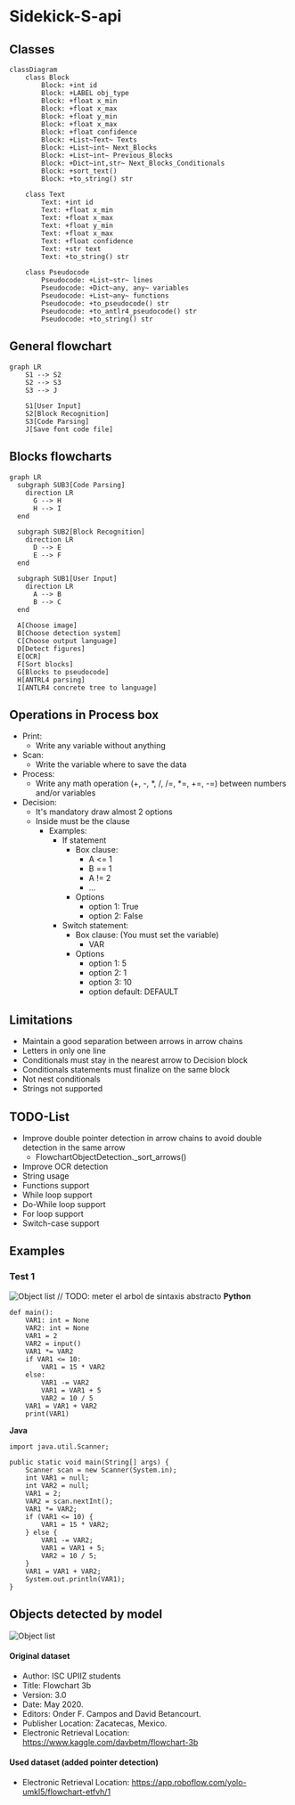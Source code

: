 # Sidekick-S-api


## Classes
```mermaid
classDiagram
    class Block
        Block: +int id
        Block: +LABEL obj_type
        Block: +float x_min
        Block: +float x_max
        Block: +float y_min
        Block: +float x_max
        Block: +float confidence
        Block: +List~Text~ Texts
        Block: +List~int~ Next_Blocks
        Block: +List~int~ Previous_Blocks
        Block: +Dict~int,str~ Next_Blocks_Conditionals
        Block: +sort_text()
        Block: +to_string() str
      
    class Text
        Text: +int id
        Text: +float x_min
        Text: +float x_max
        Text: +float y_min
        Text: +float x_max
        Text: +float confidence
        Text: +str text
        Text: +to_string() str
    
    class Pseudocode
        Pseudocode: +List~str~ lines
        Pseudocode: +Dict~any, any~ variables
        Pseudocode: +List~any~ functions
        Pseudocode: +to_pseudocode() str
        Pseudocode: +to_antlr4_pseudocode() str
        Pseudocode: +to_string() str

```

## General flowchart
```mermaid
graph LR
    S1 --> S2
    S2 --> S3
    S3 --> J

    S1[User Input]
    S2[Block Recognition]
    S3[Code Parsing]
    J[Save font code file]
```

## Blocks flowcharts
```mermaid
graph LR
  subgraph SUB3[Code Parsing]
    direction LR
      G --> H
      H --> I
  end
  
  subgraph SUB2[Block Recognition]
    direction LR
      D --> E
      E --> F
  end
  
  subgraph SUB1[User Input]
    direction LR
      A --> B
      B --> C
  end
  
  A[Choose image]
  B[Choose detection system]
  C[Choose output language]
  D[Detect figures]
  E[OCR]
  F[Sort blocks]
  G[Blocks to pseudocode]
  H[ANTRL4 parsing]
  I[ANTLR4 concrete tree to language]
```

## Operations in Process box
- Print:
  - Write any variable without anything
- Scan:
  - Write the variable where to save the data
- Process:
  - Write any math operation (+, -, *, /, /=, *=, +=, -=) between numbers and/or variables
- Decision:
  - It's mandatory draw almost 2 options
  - Inside must be the clause
    - Examples:
      - If statement
        - Box clause: 
          - A <= 1
          - B == 1
          - A != 2
          - ...
        - Options
          - option 1: True
          - option 2: False
      - Switch statement:
        - Box clause: (You must set the variable)
          - VAR
        - Options
          - option 1: 5
          - option 2: 1
          - option 3: 10
          - option default: DEFAULT
    

## Limitations
- Maintain a good separation between arrows in arrow chains
- Letters in only one line
- Conditionals must stay in the nearest arrow to Decision block
- Conditionals statements must finalize on the same block
- Not nest conditionals
- Strings not supported

## TODO-List
- Improve double pointer detection in arrow chains to avoid double detection in the same arrow
  - FlowchartObjectDetection._sort_arrows()
- Improve OCR detection
- String usage
- Functions support
- While loop support
- Do-While loop support
- For loop support
- Switch-case support

## Examples
### Test 1
![Object list](https://raw.githubusercontent.com/alochimpasplum/Sidekick-S-TFG/Entregable_TFG/TestStuff/TestIf.jpg)
// TODO: meter el arbol de sintaxis abstracto
**Python**
```
def main():
	VAR1: int = None
	VAR2: int = None
	VAR1 = 2
	VAR2 = input()
	VAR1 *= VAR2
	if VAR1 <= 10:
		VAR1 = 15 * VAR2
	else:
		VAR1 -= VAR2
		VAR1 = VAR1 + 5
		VAR2 = 10 / 5
	VAR1 = VAR1 + VAR2
	print(VAR1)
```
**Java**
```
import java.util.Scanner;

public static void main(String[] args) {
	Scanner scan = new Scanner(System.in);
	int VAR1 = null;
	int VAR2 = null;
	VAR1 = 2;
	VAR2 = scan.nextInt();
	VAR1 *= VAR2;
	if (VAR1 <= 10) {
		VAR1 = 15 * VAR2;
	} else {
		VAR1 -= VAR2;
		VAR1 = VAR1 + 5;
		VAR2 = 10 / 5;
	}
	VAR1 = VAR1 + VAR2;
	System.out.println(VAR1);
}
```


## Objects detected by model
![Object list](https://raw.githubusercontent.com/dbetm/handwritten-flowchart-with-cnn/master/model/set_shapes.png)
#### Original dataset
- Author: ISC UPIIZ students
- Title: Flowchart 3b
- Version: 3.0
- Date: May 2020.
- Editors: Onder F. Campos and David Betancourt.
- Publisher Location: Zacatecas, Mexico.
- Electronic Retrieval Location: https://www.kaggle.com/davbetm/flowchart-3b

#### Used dataset (added pointer detection)
- Electronic Retrieval Location: https://app.roboflow.com/yolo-umkl5/flowchart-etfvh/1
